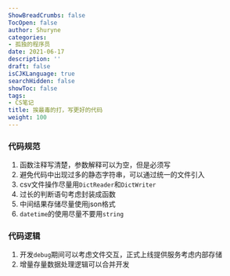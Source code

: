 ```yaml
---
ShowBreadCrumbs: false
TocOpen: false
author: Shuryne
categories:
- 孤独的程序员
date: 2021-06-17
description: ''
draft: false
isCJKLanguage: true
searchHidden: false
showToc: false
tags:
- CS笔记
title: 挨最毒的打，写更好的代码
weight: 100
---
```


### 代码规范

1. 函数注释写清楚，参数解释可以为空，但是必须写
1. 避免代码中出现过多的静态字符串，可以通过统一的文件引入
1. csv文件操作尽量用``DictReader``和``DictWriter``
1. 过长的判断语句考虑封装成函数
1. 中间结果存储尽量使用json格式
1. ``datetime``的使用尽量不要用`string`



### 代码逻辑

1. 开发``debug``期间可以考虑文件交互，正式上线提供服务考虑内部存储
1. 增量存量数据处理逻辑可以合并开发